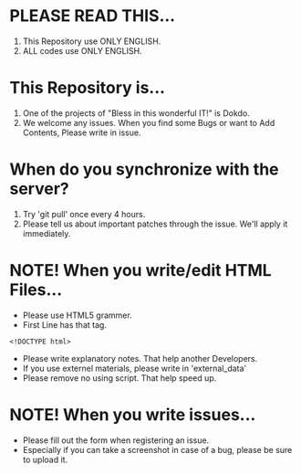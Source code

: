 # PLEASE READ THIS...
1. This Repository use ONLY ENGLISH.
2. ALL codes use ONLY ENGLISH.

# This Repository is...
1. One of the projects of "Bless in this wonderful IT!" is Dokdo.
2. We welcome any issues. When you find some Bugs or want to Add Contents, Please write in issue.

# When do you synchronize with the server?
1. Try 'git pull' once every 4 hours.
2. Please tell us about important patches through the issue. We'll apply it immediately.
# NOTE! When you write/edit HTML Files...
- Please use HTML5 grammer.
- First Line has that tag.
~~~
<!DOCTYPE html>
~~~
- Please write explanatory notes. That help another Developers.
- If you use externel materials, please write in 'external_data'
- Please remove no using script. That help speed up.

# NOTE! When you write issues...
- Please fill out the form when registering an issue.
- Especially if you can take a screenshot in case of a bug, please be sure to upload it.
